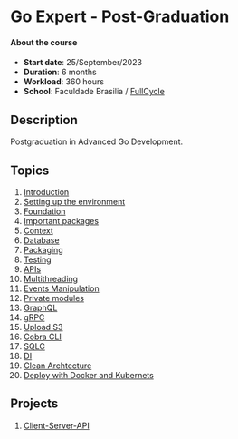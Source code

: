 # Go Expert - Post-Graduation

#### About the course

- **Start date**: 25/September/2023
- **Duration**: 6 months
- **Workload**: 360 hours
- **School**: Faculdade Brasilia / [FullCycle](https://fullcycle.com.br/)

## Description

Postgraduation in Advanced Go Development.

## Topics

1. [Introduction](./00-Introduction/)
1. [Setting up the environment](./01-Setting-up-the-environment/)
1. [Foundation](./02-Foundation/)
1. [Important packages](./03-Important-packages/)
1. [Context](./04-Context/)
1. [Database](./05-Database/)
1. [Packaging](./06-Packaging/)
1. [Testing](./07-Testing/)
1. [APIs](./08-APIs/)
1. [Multithreading](./09-Multithreading/)
1. [Events Manipulation](./10-Event-Manipulation/)
1. [Private modules](./11-Private-modules/)
1. [GraphQL](./12-GraphQL/)
1. [gRPC](./13-gRPC/)
1. [Upload S3](./14-Upload-S3/)
1. [Cobra CLI](./15-Cobra-CLI/)
1. [SQLC](./16-SQLC/)
1. [DI](./17-DI/)
1. [Clean Archtecture](./18-Clean-Archtecture/)
1. [Deploy with Docker and Kubernets](./19-Deploy-with-Docker-and-Kubernets/)

## Projects
1. [Client-Server-API](./05-Database/20-Client-Server-API-challenge/)